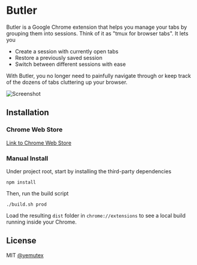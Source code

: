 # Butler

Butler is a Google Chrome extension that helps you manage your tabs by grouping them into sessions. Think of it as "tmux for browser tabs". It lets you

- Create a session with currently open tabs
- Restore a previously saved session
- Switch between different sessions with ease

With Butler, you no longer need to painfully navigate through or keep track of the dozens of tabs cluttering up your browser.

![Screenshot](https://raw.github.com/yemutex/butler/master/screenshot.png)

## Installation

### Chrome Web Store

[Link to Chrome Web Store](https://chrome.google.com/webstore/detail/butler/jfkbmadiafhgadcbecimbembmegnojbo)

### Manual Install

Under project root, start by installing the third-party dependencies

```
npm install
```

Then, run the build script

```
./build.sh prod
```

Load the resulting `dist` folder in `chrome://extensions` to see a local build running inside your Chrome.

## License

MIT [@yemutex](https://twitter.com/yemutex)
